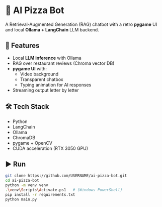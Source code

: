 # 🍕 AI Pizza Bot

A Retrieval-Augmented Generation (RAG) chatbot with a retro **pygame** UI and local **Ollama + LangChain** LLM backend.

## 🚀 Features
- Local **LLM inference** with Ollama
- RAG over restaurant reviews (Chroma vector DB)
- **pygame UI** with:
  - Video background
  - Transparent chatbox
  - Typing animation for AI responses
- Streaming output letter by letter

## 🛠️ Tech Stack
- Python
- LangChain
- Ollama
- ChromaDB
- pygame + OpenCV
- CUDA acceleration (RTX 3050 GPU)

## ▶️ Run
```bash
git clone https://github.com/USERNAME/ai-pizza-bot.git
cd ai-pizza-bot
python -m venv venv
.\venv\Scripts\Activate.ps1   # (Windows PowerShell)
pip install -r requirements.txt
python main.py
